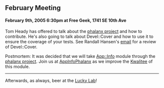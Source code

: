 ## February Meeting

#### February 9th, 2005 6:30pm at Free Geek, 1741 SE 10th Ave

Tom Heady has offered to talk about the [phalanx project](http://qa.perl.org/phalanx/) and how to
contribute.  He's also going to talk about Devel::Cover and how to use it
to ensure the coverage of your tests.  See Randall Hansen's [email](http://mail.pm.org/pipermail/pdx-pm-list/2005-January/002389.html) for a review of Devel::Cover.

Postmortem: It was decided that we will take [App::Info](http://search.cpan.org/dist/App-Info/) module through the [phalanx project](http://qa.perl.org/phalanx/).
Join us at [AppInfoPhalanx](/AppInfoPhalanx) as we improve the [Kwalitee](http://qa.perl.org/phalanx/kwalitee.html) of this module.

---

Afterwards, as always, beer at the [Lucky Lab](http://www.luckylab.com/html/directions.html#brewpub)!
